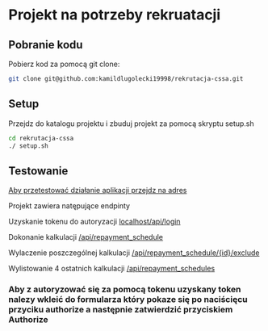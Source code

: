 # Projekt na potrzeby rekruatacji

## Pobranie kodu

Pobierz kod za pomocą git clone:

```sh
git clone git@github.com:kamildlugolecki19998/rekrutacja-cssa.git
```

## Setup

Przejdz do katalogu projektu i zbuduj projekt za pomocą skryptu setup.sh

```sh
cd rekrutacja-cssa
./ setup.sh
```

## Testowanie

[Aby przetestować działanie aplikacji przejdz na adres](localhost/api/doc/)

Projekt zawiera natępujące endpinty 

Uzyskanie tokenu do autoryzacji
[localhost/api/login](localhost/api/login)

Dokonanie kalkulacji
[/api/repayment_schedule](/api/repayment_schedule)

Wylaczenie poszczególnej kalkulacji
[/api/repayment_schedule/{id}/exclude](/api/repayment_schedule/{id}/exclude)

Wylistowanie 4 ostatnich kalkulacji
[/api/repayment_schedules](/api/repayment_schedules)

### Aby z autoryzować się za pomocą tokenu uzyskany token nalezy wkleić do formularza który pokaze się po naciścięcu przyciku authorize a następnie zatwierdzić przyciskiem Authorize